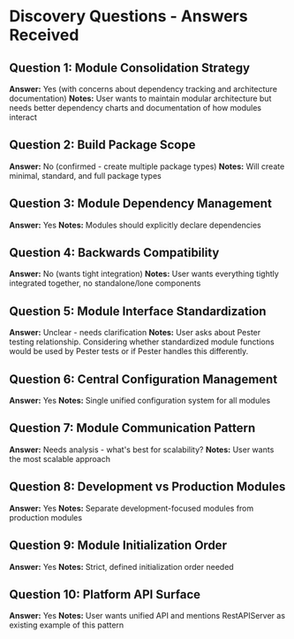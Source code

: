 # Discovery Questions - Answers Received

## Question 1: Module Consolidation Strategy
**Answer:** Yes (with concerns about dependency tracking and architecture documentation)
**Notes:** User wants to maintain modular architecture but needs better dependency charts and documentation of how modules interact

## Question 2: Build Package Scope  
**Answer:** No (confirmed - create multiple package types)
**Notes:** Will create minimal, standard, and full package types

## Question 3: Module Dependency Management
**Answer:** Yes
**Notes:** Modules should explicitly declare dependencies

## Question 4: Backwards Compatibility
**Answer:** No (wants tight integration)
**Notes:** User wants everything tightly integrated together, no standalone/lone components

## Question 5: Module Interface Standardization
**Answer:** Unclear - needs clarification
**Notes:** User asks about Pester testing relationship. Considering whether standardized module functions would be used by Pester tests or if Pester handles this differently.

## Question 6: Central Configuration Management
**Answer:** Yes
**Notes:** Single unified configuration system for all modules

## Question 7: Module Communication Pattern
**Answer:** Needs analysis - what's best for scalability?
**Notes:** User wants the most scalable approach

## Question 8: Development vs Production Modules
**Answer:** Yes
**Notes:** Separate development-focused modules from production modules

## Question 9: Module Initialization Order
**Answer:** Yes
**Notes:** Strict, defined initialization order needed

## Question 10: Platform API Surface
**Answer:** Yes
**Notes:** User wants unified API and mentions RestAPIServer as existing example of this pattern